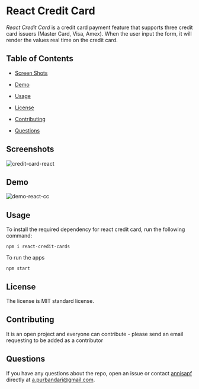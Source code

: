 # React Credit Card
*React Credit Card* is a credit card payment feature that supports three credit card issuers (Master Card, Visa, Amex). When the user input the form, it will render the values real time on the credit card. 

## Table of Contents 

* [Screen Shots](#screenshots)

* [Demo](#demo)

* [Usage](#usage)
    
* [License](#license)
    
* [Contributing](#contributing)
    
* [Questions](#questions)


## Screenshots

![credit-card-react](https://user-images.githubusercontent.com/7066137/112779832-4b215500-9093-11eb-97f6-7eaa2ebb7c30.png)


## Demo

![demo-react-cc](https://user-images.githubusercontent.com/7066137/112780143-edd9d380-9093-11eb-9ca2-0caf0430a286.gif)


## Usage
To install the required dependency for react credit card, run the following command:
    
```
npm i react-credit-cards
```

To run the apps

```
npm start
```
    
## License
The license is MIT standard license.
        
## Contributing
    
It is an open project and everyone can contribute - please send an email requesting to be added as a contributor

## Questions
    
If you have any questions about the repo, open an issue or contact [annisapf](https://github.com/annisapf/) directly at a.purbandari@gmail.com.





